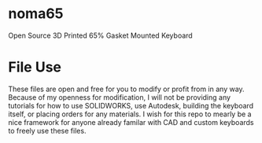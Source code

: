 # noma65
Open Source 3D Printed 65% Gasket Mounted Keyboard

# File Use
These files are open and free for you to modify or profit from in any way. Because of my openness for modification, I will not be providing any tutorials for how to use SOLIDWORKS, use Autodesk, building the keyboard itself, or placing orders for any materials. I wish for this repo to mearly be a nice framework for anyone already familar with CAD and custom keyboards to freely use these files.
